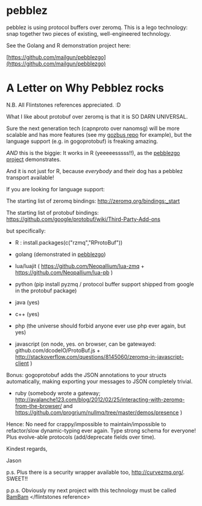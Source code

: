 pebblez
=======

pebblez is using protocol buffers over zeromq. This is a lego technology: snap together two pieces of existing, well-engineered technology.

See the Golang and R demonstration project here:

[https://github.com/mailgun/pebblezgo](https://github.com/mailgun/pebblezgo)

A Letter on Why Pebblez rocks
=================

N.B. All Flintstones references appreciated. :D

What I like about protobuf over zeromq is that it is SO DARN UNIVERSAL.

Sure the next generation tech (capnproto over nanomsg) will be more scalable and has more features (see my [gozbus repo](https://github.com/glycerine/gozbus) for example), but the language support (e.g. in gogoprotobuf) is freaking amazing. 

*AND* this is the biggie: It works in R (yeeeeesssss!!), as the [pebblezgo project](https://github.com/mailgun/pebblezgo) demonstrates.

And it is not just for R, because *everybody* and their dog has a pebblez transport available!

If you are looking for language support:

The starting list of zeromq bindings: http://zeromq.org/bindings:_start

The starting list of protobuf bindings: https://github.com/google/protobuf/wiki/Third-Party-Add-ons

but specifically:

* R : install.packages(c("rzmq","RProtoBuf"))

* golang (demonstrated in [pebblezgo](https://github.com/mailgun/pebblezgo))

* lua/luajit ( https://github.com/Neopallium/lua-zmq  +  https://github.com/Neopallium/lua-pb )

* python (pip install pyzmq / protocol buffer support shipped from google in the protobuf package)

* java (yes)

* c++ (yes)

* php (the universe should forbid anyone ever use php ever again, but yes)

* javascript (on node, yes. on browser, can be gatewayed: github.com/dcodeIO/ProtoBuf.js + http://stackoverflow.com/questions/8145060/zeromq-in-javascript-client )

Bonus: gogoprotobuf adds the JSON annotations to your structs automatically, making exporting your messages to JSON completely trivial.

* ruby (somebody wrote a gateway; http://avalanche123.com/blog/2012/02/25/interacting-with-zeromq-from-the-browser/  and https://github.com/progrium/nullmq/tree/master/demos/presence )


Hence: No need for crappy/impossible to maintain/impossible to refactor/slow dynamic-typing ever again. Type strong schema for everyone!  Plus evolve-able protocols (add/deprecate fields over time).



Kindest regards,

Jason


p.s. Plus there is a security wrapper available too, http://curvezmq.org/. SWEET!!

p.p.s. Obviously my next project with this technology must be called [BamBam](https://github.com/glycerine/bambam) &lt;/flintstones reference&gt;

